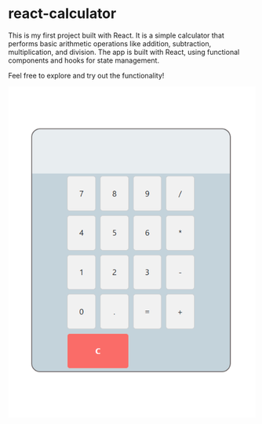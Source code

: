 # react-calculator
This is my first project built with React. It is a simple calculator that performs basic arithmetic operations like addition, subtraction, multiplication, and division. The app is built with React, using functional components and hooks for state management.

Feel free to explore and try out the functionality!

![Calculator Image](src/calc.PNG)

